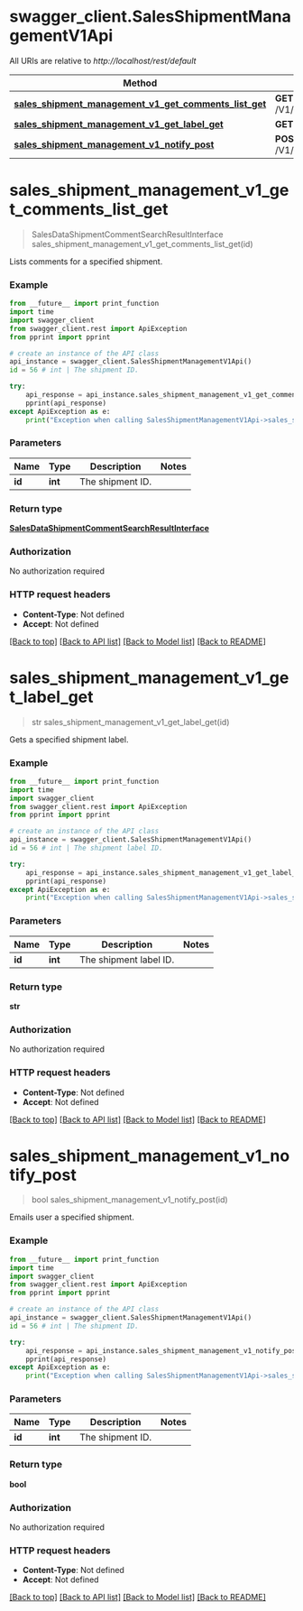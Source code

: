 # swagger_client.SalesShipmentManagementV1Api

All URIs are relative to *http://localhost/rest/default*

Method | HTTP request | Description
------------- | ------------- | -------------
[**sales_shipment_management_v1_get_comments_list_get**](SalesShipmentManagementV1Api.md#sales_shipment_management_v1_get_comments_list_get) | **GET** /V1/shipment/{id}/comments | 
[**sales_shipment_management_v1_get_label_get**](SalesShipmentManagementV1Api.md#sales_shipment_management_v1_get_label_get) | **GET** /V1/shipment/{id}/label | 
[**sales_shipment_management_v1_notify_post**](SalesShipmentManagementV1Api.md#sales_shipment_management_v1_notify_post) | **POST** /V1/shipment/{id}/emails | 


# **sales_shipment_management_v1_get_comments_list_get**
> SalesDataShipmentCommentSearchResultInterface sales_shipment_management_v1_get_comments_list_get(id)



Lists comments for a specified shipment.

### Example 
```python
from __future__ import print_function
import time
import swagger_client
from swagger_client.rest import ApiException
from pprint import pprint

# create an instance of the API class
api_instance = swagger_client.SalesShipmentManagementV1Api()
id = 56 # int | The shipment ID.

try: 
    api_response = api_instance.sales_shipment_management_v1_get_comments_list_get(id)
    pprint(api_response)
except ApiException as e:
    print("Exception when calling SalesShipmentManagementV1Api->sales_shipment_management_v1_get_comments_list_get: %s\n" % e)
```

### Parameters

Name | Type | Description  | Notes
------------- | ------------- | ------------- | -------------
 **id** | **int**| The shipment ID. | 

### Return type

[**SalesDataShipmentCommentSearchResultInterface**](SalesDataShipmentCommentSearchResultInterface.md)

### Authorization

No authorization required

### HTTP request headers

 - **Content-Type**: Not defined
 - **Accept**: Not defined

[[Back to top]](#) [[Back to API list]](../README.md#documentation-for-api-endpoints) [[Back to Model list]](../README.md#documentation-for-models) [[Back to README]](../README.md)

# **sales_shipment_management_v1_get_label_get**
> str sales_shipment_management_v1_get_label_get(id)



Gets a specified shipment label.

### Example 
```python
from __future__ import print_function
import time
import swagger_client
from swagger_client.rest import ApiException
from pprint import pprint

# create an instance of the API class
api_instance = swagger_client.SalesShipmentManagementV1Api()
id = 56 # int | The shipment label ID.

try: 
    api_response = api_instance.sales_shipment_management_v1_get_label_get(id)
    pprint(api_response)
except ApiException as e:
    print("Exception when calling SalesShipmentManagementV1Api->sales_shipment_management_v1_get_label_get: %s\n" % e)
```

### Parameters

Name | Type | Description  | Notes
------------- | ------------- | ------------- | -------------
 **id** | **int**| The shipment label ID. | 

### Return type

**str**

### Authorization

No authorization required

### HTTP request headers

 - **Content-Type**: Not defined
 - **Accept**: Not defined

[[Back to top]](#) [[Back to API list]](../README.md#documentation-for-api-endpoints) [[Back to Model list]](../README.md#documentation-for-models) [[Back to README]](../README.md)

# **sales_shipment_management_v1_notify_post**
> bool sales_shipment_management_v1_notify_post(id)



Emails user a specified shipment.

### Example 
```python
from __future__ import print_function
import time
import swagger_client
from swagger_client.rest import ApiException
from pprint import pprint

# create an instance of the API class
api_instance = swagger_client.SalesShipmentManagementV1Api()
id = 56 # int | The shipment ID.

try: 
    api_response = api_instance.sales_shipment_management_v1_notify_post(id)
    pprint(api_response)
except ApiException as e:
    print("Exception when calling SalesShipmentManagementV1Api->sales_shipment_management_v1_notify_post: %s\n" % e)
```

### Parameters

Name | Type | Description  | Notes
------------- | ------------- | ------------- | -------------
 **id** | **int**| The shipment ID. | 

### Return type

**bool**

### Authorization

No authorization required

### HTTP request headers

 - **Content-Type**: Not defined
 - **Accept**: Not defined

[[Back to top]](#) [[Back to API list]](../README.md#documentation-for-api-endpoints) [[Back to Model list]](../README.md#documentation-for-models) [[Back to README]](../README.md)


